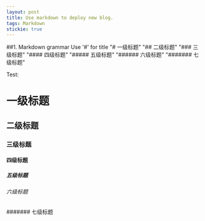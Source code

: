 ```yaml
---
layout: post
title: Use markdown to deploy new blog.
tags: Markdown
stickie: true
---
```


##1. Markdown grammar
Use '#' for title 
 "# 一级标题"
 "## 二级标题"
 "### 三级标题"
 "#### 四级标题"
 "##### 五级标题"
 "###### 六级标题"
 "####### 七级标题"

Test:
 # 一级标题
 ## 二级标题
 ### 三级标题
 #### 四级标题
 ##### 五级标题
 ###### 六级标题
 ####### 七级标题


 